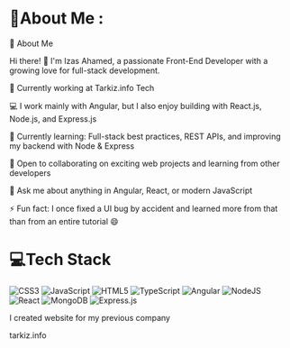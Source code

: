 # 💫About Me :
💫 About Me

Hi there! 👋 I'm Izas Ahamed, a passionate Front-End Developer with a growing love for full-stack development.

🔭 Currently working at Tarkiz.info Tech

💻 I work mainly with Angular, but I also enjoy building with React.js, Node.js, and Express.js

🌱 Currently learning: Full-stack best practices, REST APIs, and improving my backend with Node & Express

🤝 Open to collaborating on exciting web projects and learning from other developers

💬 Ask me about anything in Angular, React, or modern JavaScript

⚡ Fun fact: I once fixed a UI bug by accident and learned more from that than from an entire tutorial 😄

# 💻Tech Stack
![CSS3](https://img.shields.io/badge/css3-%231572B6.svg?style=for-the-badge&logo=css3&logoColor=white) ![JavaScript](https://img.shields.io/badge/javascript-%23323330.svg?style=for-the-badge&logo=javascript&logoColor=%23F7DF1E) ![HTML5](https://img.shields.io/badge/html5-%23E34F26.svg?style=for-the-badge&logo=html5&logoColor=white) ![TypeScript](https://img.shields.io/badge/typescript-%23007ACC.svg?style=for-the-badge&logo=typescript&logoColor=white) ![Angular](https://img.shields.io/badge/angular-%23DD0031.svg?style=for-the-badge&logo=angular&logoColor=white) ![NodeJS](https://img.shields.io/badge/node.js-6DA55F?style=for-the-badge&logo=node.js&logoColor=white) ![React](https://img.shields.io/badge/react-%2320232a.svg?style=for-the-badge&logo=react&logoColor=%2361DAFB) ![MongoDB](https://img.shields.io/badge/MongoDB-%234ea94b.svg?style=for-the-badge&logo=mongodb&logoColor=white) ![Express.js](https://img.shields.io/badge/express.js-%23404d59.svg?style=for-the-badge&logo=express&logoColor=%2361DAFB)


I created website for my previous company

tarkiz.info
